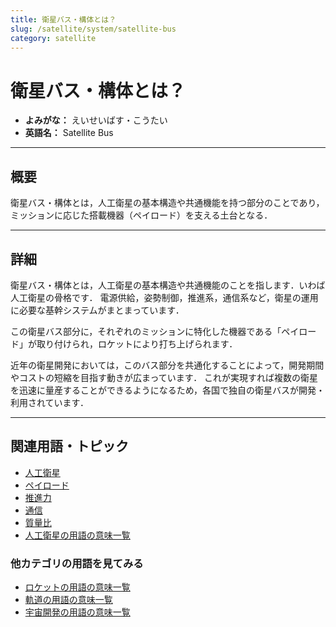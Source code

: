 ```yaml
---
title: 衛星バス・構体とは？
slug: /satellite/system/satellite-bus
category: satellite
---
```


# 衛星バス・構体とは？

- **よみがな：** えいせいばす・こうたい  
- **英語名：** Satellite Bus  

---

## 概要

衛星バス・構体とは，人工衛星の基本構造や共通機能を持つ部分のことであり，ミッションに応じた搭載機器（ペイロード）を支える土台となる．

---

## 詳細

衛星バス・構体とは，人工衛星の基本構造や共通機能のことを指します．いわば人工衛星の骨格です．
電源供給，姿勢制御，推進系，通信系など，衛星の運用に必要な基幹システムがまとまっています．

この衛星バス部分に，それぞれのミッションに特化した機器である「ペイロード」が取り付けられ，ロケットにより打ち上げられます．

近年の衛星開発においては，このバス部分を共通化することによって，開発期間やコストの短縮を目指す動きが広まっています．
これが実現すれば複数の衛星を迅速に量産することができるようになるため，各国で独自の衛星バスが開発・利用されています．

---

## 関連用語・トピック

- [人工衛星](/docs/satellite/satellite)
- [ペイロード](/docs/rocket/system/payload)
- [推進力](/docs/rocket/propulsion/system/propulsion)
- [通信](/docs/communication/communication)
- [質量比](/docs/rocket/propulsion/system/mass-ratio)
- [人工衛星の用語の意味一覧](/docs/category/satellite)

### 他カテゴリの用語を見てみる
- [ロケットの用語の意味一覧](/docs/category/rocket)
- [軌道の用語の意味一覧](/docs/category/orbit)
- [宇宙開発の用語の意味一覧](/docs/category/glossary)
